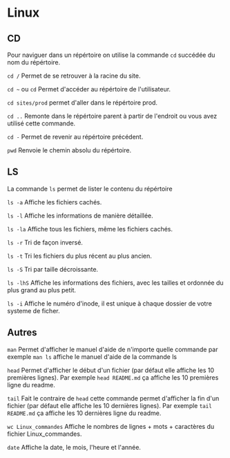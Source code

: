 # Linux

## CD

Pour naviguer dans un répértoire on utilise la commande `cd` succédée du nom du répértoire.

`cd /` Permet de se retrouver à la racine du site.

`cd ~` ou `cd` Permet d'accéder au répértoire de l'utilisateur.

`cd sites/prod` permet d'aller dans le répértoire prod.

`cd ..` Remonte dans le répértoire parent à partir de l'endroit ou vous avez utilisé cette commande.

`cd -` Permet de revenir au répértoire précédent.

`pwd` Renvoie le chemin absolu du répértoire.

## LS

La commande `ls` permet de lister le contenu du répértoire

`ls -a` Affiche les fichiers cachés.

`ls -l` Affiche les informations de manière détaillée.

`ls -la` Affiche tous les fichiers, même les fichiers cachés.

`ls -r` Tri de façon inversé.

`ls -t` Tri les fichiers du plus récent au plus ancien.

`ls -S` Tri par taille décroissante.

`ls -lhS` Affiche les informations des fichiers, avec les tailles et ordonnée du plus grand au plus petit.

`ls -i` Affiche le numéro d'inode, il est unique à chaque dossier de votre systeme de ficher.


## Autres

`man` Permet d'afficher le manuel d'aide de n'importe quelle commande par exemple `man ls` affiche le manuel d'aide de la commande ls

`head` Permet d'afficher le début d'un fichier (par défaut elle affiche les 10 premières lignes). Par exemple `head README.md` ça affiche les 10 premières ligne du readme.

`tail` Fait le contraire de `head` cette commande permet d'afficher la fin d'un fichier (par défaut elle affiche les 10 dernières lignes). Par exemple `tail README.md` ça affiche les 10 dernières ligne du readme.

 `wc Linux_commandes` Affiche le nombres de lignes + mots + caractères du fichier Linux_commandes.

 `date` Affiche la date, le mois, l'heure et l'année.
